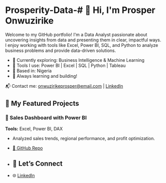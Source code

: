 # Prosperity-Data-# 👋 Hi, I'm Prosper Onwuzirike 

Welcome to my GitHub portfolio! I'm a Data Analyst passionate about uncovering insights from data and presenting them in clear, impactful ways. I enjoy working with tools like Excel, Power BI, SQL, and Python to analyze business problems and provide data-driven solutions.

- 💼 Currently exploring: Business Intelligence & Machine Learning
- 🔧 Tools I use: Power BI | Excel | SQL | Python | Tableau
- 📍 Based in: Nigeria
- 🧠 Always learning and building!
  
📬 Contact me: onwuzirikeprosper@email.com | [LinkedIn](http://linkedin.com/in/onwuzirike-prosper-55897b261)

## 📁 My Featured Projects

### 📌 Sales Dashboard with Power BI
**Tools:** Excel, Power BI, DAX  
- Analyzed sales trends, regional performance, and profit optimization.  
- [📂 GitHub Repo](https://github.com/prosper736/sales-dashboard)

- ## 🔗 Let’s Connect
- 🌐 [LinkedIn](http://linkedin.com/in/onwuzirike-prosper-55897b261)
